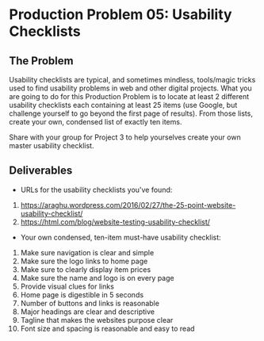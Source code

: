 # Production Problem 05: Usability Checklists

## The Problem

Usability checklists are typical, and sometimes mindless, tools/magic tricks used to find usability
problems in web and other digital projects. What you are going to do for this Production Problem is
to locate at least 2 different usability checklists each containing at least 25 items (use Google,
but challenge yourself to go beyond the first page of results). From those lists, create your own,
condensed list of exactly ten items.

Share with your group for Project 3 to help yourselves create
your own master usability checklist.

## Deliverables

* URLs for the usability checklists you've found:

1. https://araghu.wordpress.com/2016/02/27/the-25-point-website-usability-checklist/
2. https://html.com/blog/website-testing-usability-checklist/

* Your own condensed, ten-item must-have usability checklist:

1. Make sure navigation is clear and simple
2. Make sure the logo links to home page
3. Make sure to clearly display item prices
4. Make sure the name and logo is on every page
5. Provide visual clues for links
6. Home page is digestible in 5 seconds
7. Number of buttons and links is reasonable
8. Major headings are clear and descriptive
9. Tagline that makes the websites purpose clear
10. Font size and spacing is reasonable and easy to read
